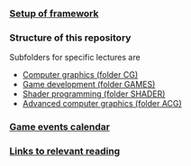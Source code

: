 ### [Setup of framework](setup.md)

### Structure of this repository
Subfolders for specific lectures are
+ [Computer graphics (folder CG)](CG)
+ [Game development (folder GAMES)](GAMES/slides)
+ [Shader programming (folder SHADER)](SHADER)
+ [Advanced computer graphics (folder ACG)](ACG)

### [Game events calendar](https://goo.gl/SySLwF)

### [Links to relevant reading](links.md)